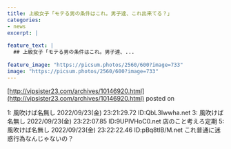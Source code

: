 ```yaml
---
title: 上級女子「モテる男の条件はこれ。男子達、これ出来てる？」
categories:
- news
excerpt: |
  
feature_text: |
  ## 上級女子「モテる男の条件はこれ。男子達、...
  
feature_image: "https://picsum.photos/2560/600?image=733"
image: "https://picsum.photos/2560/600?image=733"
---
```


[http://vipsister23.com/archives/10146920.html](http://vipsister23.com/archives/10146920.html)
posted on 

<!--more-->

1: 風吹けば名無し 2022/09/23(金) 23:21:29.72 ID:QbL3Iwwha.net 3: 風吹けば名無し 2022/09/23(金) 23:22:07.85 ID:9UPIVHoC0.net 店のこと考えろ定期 5: 風吹けば名無し 2022/09/23(金) 23:22:22.46 ID:pBq8tlB/M.net これ普通に迷惑行為なんじゃないの？
